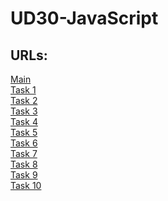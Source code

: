 # UD30-JavaScript
## URLs:

[Main](https://marccudi.github.io/UD30-JavaScript/)<br>
[Task 1](https://marccudi.github.io/UD30-JavaScript/Task1)<br>
[Task 2](https://marccudi.github.io/UD30-JavaScript/Task2)<br>
[Task 3](https://marccudi.github.io/UD30-JavaScript/Task3)<br>
[Task 4](https://marccudi.github.io/UD30-JavaScript/Task4)<br>
[Task 5](https://marccudi.github.io/UD30-JavaScript/Task5)<br>
[Task 6](https://marccudi.github.io/UD30-JavaScript/Task6)<br>
[Task 7](https://marccudi.github.io/UD30-JavaScript/Task7)<br>
[Task 8](https://marccudi.github.io/UD30-JavaScript/Task8)<br>
[Task 9](https://marccudi.github.io/UD30-JavaScript/Task9)<br>
[Task 10](https://marccudi.github.io/UD30-JavaScript/Task10)
